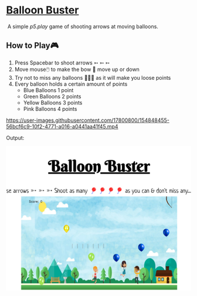# <u>Balloon Buster</u>

​	A simple *p5.play* game of shooting arrows at moving balloons. 

## How to Play🎮	 

 1. Press Spacebar to shoot arrows ➳ ➳ ➳
 2. Move mouse🖱️ to make the bow 🏹 move up or down
 3. Try not to miss any balloons 🎈🎈🎈 as it will make you loose points
 4. Every balloon holds a certain amount of points
     - Blue Balloons  1 point
     - Green Balloons  2 points
     - Yellow Balloons  3 points
     - Pink Balloons  4 points 

https://user-images.githubusercontent.com/17800800/154848455-56bcf6c9-10f2-4771-a016-a0441aa41f45.mp4


Output:

[![IMAGE ALT TEXT HERE](https://github.com/Dean321/Games/blob/151d44483b55bf889e118bcc25d8de3415a511e7/Balloon-Buster/Balloon_Buster_Screen.png)](https://github.com/Dean321/Games/blob/151d44483b55bf889e118bcc25d8de3415a511e7/Balloon-Buster/Balloon_Buster.mp4)
